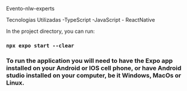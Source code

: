 Evento-nlw-experts

Tecnologias Utilizadas
-TypeScript -JavaScript - ReactNative

In the project directory, you can run:

### `npx expo start --clear`

### To run the application you will need to have the Expo app installed on your Android or IOS cell phone, or have Android studio installed on your computer, be it Windows, MacOs or Linux.
